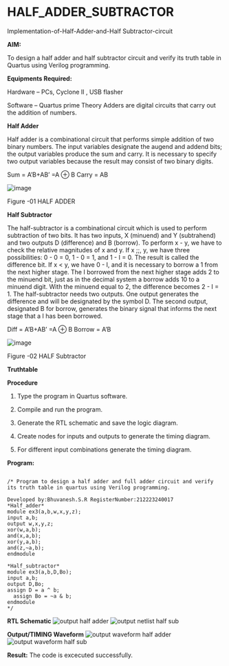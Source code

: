 # HALF_ADDER_SUBTRACTOR

Implementation-of-Half-Adder-and-Half Subtractor-circuit

**AIM:**

To design a half adder and half subtractor circuit and verify its truth table in Quartus using Verilog programming.

**Equipments Required:**

Hardware – PCs, Cyclone II , USB flasher 

Software – Quartus prime Theory Adders are digital circuits that carry out the addition of numbers.

**Half Adder**

Half adder is a combinational circuit that performs simple addition of two binary numbers. The input variables designate the augend and addend bits; the output variables produce the sum and carry. It is necessary to specify two output variables because the result may consist of two binary digits.

Sum = A’B+AB’ =A ⊕ B Carry = AB

![image](https://github.com/naavaneetha/HALF_ADDER_SUBTRACTOR/assets/154305477/bd4a0b2c-cdbc-4184-ab08-81578f121e1f)

Figure -01 HALF ADDER

**Half Subtractor**

The half-subtractor is a combinational circuit which is used to perform subtraction of two bits. It has two inputs, X (minuend) and Y (subtrahend) and two outputs D (difference) and B (borrow). To perform x - y, we have to check the relative magnitudes of x and y. If x ;;, y, we have three possibilities: 0 - 0 = 0, 1 - 0 = 1, and 1 - I = 0. The result is called the difference bit. If x < y, we have 0 - I, and it is necessary to borrow a 1 from the next higher stage. The I borrowed from the next higher stage adds 2 to the minuend bit, just as in the decimal system a borrow adds 10 to a minuend digit. With the minuend equal to 2, the difference becomes 2 - I = 1. The half-subtractor needs two outputs. One output generates the difference and will be designated by the symbol D. The second output, designated B for borrow, generates the binary signal that informs the next stage that a I has been borrowed. 

Diff = A’B+AB’ =A ⊕ B
Borrow = A’B

 ![image](https://github.com/naavaneetha/HALF_ADDER_SUBTRACTOR/assets/154305477/d76b099c-513f-4e7c-843a-e2fd028a531a)

Figure -02 HALF Subtractor

**Truthtable**

**Procedure**

1.	Type the program in Quartus software.

2.	Compile and run the program.

3.	Generate the RTL schematic and save the logic diagram.

4.	Create nodes for inputs and outputs to generate the timing diagram.

5.	For different input combinations generate the timing diagram.


**Program:**

```

/* Program to design a half adder and full adder circuit and verify its truth table in quartus using Verilog programming.

Developed by:Bhuvanesh.S.R RegisterNumber:212223240017
*Half_adder*
module ex3(a,b,w,x,y,z);
input a,b;
output w,x,y,z;
xor(w,a,b);
and(x,a,b);
xor(y,a,b);
and(z,~a,b);
endmodule

*Half_subtractor*
module ex3(a,b,D,Bo);
input a,b;
output D,Bo; 
assign D = a ^ b;
  assign Bo = ~a & b;
endmodule
*/

```

**RTL Schematic**
![output half adder](https://github.com/Bhuvanesh-Suresh/HALF_ADDER_SUBTRACTOR/assets/145742661/5c4fa1ba-9d6b-498b-815d-68e1642d072a)
![output netlist half sub](https://github.com/Bhuvanesh-Suresh/HALF_ADDER_SUBTRACTOR/assets/145742661/deffd5ca-844a-44d9-b2d4-b696a4057f04)

**Output/TIMING Waveform**
![output waveform half adder](https://github.com/Bhuvanesh-Suresh/HALF_ADDER_SUBTRACTOR/assets/145742661/8c0c3252-5d08-415c-abac-e50095ceb90d)
![output waveform half sub](https://github.com/Bhuvanesh-Suresh/HALF_ADDER_SUBTRACTOR/assets/145742661/fa570a7b-068d-4312-b420-81db7d37e57b)

**Result:**
 The code is excecuted successfully.
